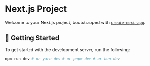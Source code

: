 # Next.js Project

Welcome to your Next.js project, bootstrapped with [`create-next-app`](https://github.com/vercel/next.js/tree/canary/packages/create-next-app).

## 🚀 Getting Started

To get started with the development server, run the following:

```bash
npm run dev # or yarn dev # or pnpm dev # or bun dev
